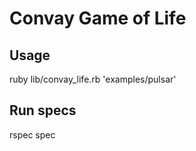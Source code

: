 # Convay Game of Life

## Usage

  ruby lib/convay_life.rb 'examples/pulsar'

## Run specs
  
  rspec spec
